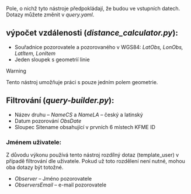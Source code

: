Pole, o nichž tyto nástroje předpokládají, že budou ve vstupních datech. Dotazy můžete změnit v *query.yaml*.
## výpočet vzdálenosti (*distance_calculator.py*):
- Souřadnice pozorovatele a pozorovaného v WGS84: *LatObs, LonObs, LatItem, LonItem*
- Jeden sloupek s geometrií linie
> [!WARNING]
> Tento nástroj umožňuje práci s pouze jedním polem geometrie.
## Filtrování (*query-builder.py*):
- Název druhu – *NameCS* a *NameLA* – český a latinský
- Datum pozorování *ObsDate*
- Sloupec Sitename obsahující v prvních 6 místech KFME ID
### Jménem uživatele:
Z důvodu výkonu používá tento nástroj rozdílný dotaz (template_user) v případě filtrování dle uživatele. Pokud už toto rozdělení není nutné, mohou oba dotazy být totožné.
- *Observer* – Jméno pozorovatele
- *ObserversEmail* – e-mail pozorovatele
